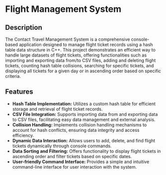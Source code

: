 # Flight Management System

## Description
The Contact Travel Management System is a comprehensive console-based application designed to manage flight ticket records using a hash table data structure in C++. This project demonstrates an efficient way to handle large datasets of flight tickets, offering functionalities such as importing and exporting data from/to CSV files, adding and deleting flight tickets, counting hash table collisions, searching for specific tickets, and displaying all tickets for a given day or in ascending order based on specific criteria.

## Features
- **Hash Table Implementation:** Utilizes a custom hash table for efficient storage and retrieval of flight ticket records.
- **CSV File Integration:** Supports importing data from and exporting data to CSV files, facilitating easy data management and external analysis.
- **Collision Handling:** Implements collision handling mechanisms to account for hash conflicts, ensuring data integrity and access efficiency.
- **Dynamic Data Interaction:** Allows users to add, delete, and find flight tickets dynamically through console commands.
- **Data Sorting and Filtering:** Offers functionality to display flight tickets in ascending order and filter tickets based on specific dates.
- **User-friendly Command Interface:** Provides a simple and intuitive command-line interface for user interaction with the system.

